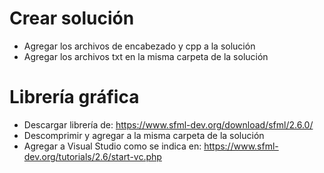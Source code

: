 # Crear solución
* Agregar los archivos de encabezado y cpp a la solución
* Agregar los archivos txt en la misma carpeta de la solución

# Librería gráfica
* Descargar librería de: https://www.sfml-dev.org/download/sfml/2.6.0/
* Descomprimir y agregar a la misma carpeta de la solución
* Agregar a Visual Studio como se indica en: https://www.sfml-dev.org/tutorials/2.6/start-vc.php
